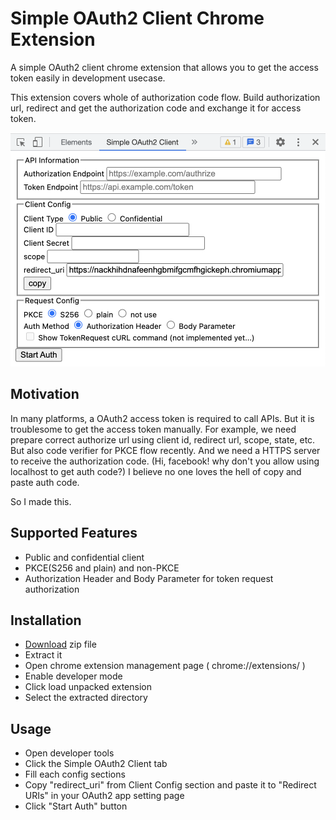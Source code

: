 # Simple OAuth2 Client Chrome Extension

A simple OAuth2 client chrome extension that allows you to get the access token easily in development usecase.

This extension covers whole of authorization code flow.
Build authorization url, redirect and get the authorization code and exchange it for access token.

<img src="./img/screenshot.png" width="600">

## Motivation

In many platforms, a OAuth2 access token is required to call APIs. But it is troublesome to get the access token manually.
For example, we need prepare correct authorize url using client id, redirect url, scope, state, etc. But also code verifier for PKCE flow recently.
And we need a HTTPS server to receive the authorization code. (Hi, facebook! why don't you allow using localhost to get auth code?)
I believe no one loves the hell of copy and paste auth code.

So I made this.

## Supported Features

- Public and confidential client
- PKCE(S256 and plain) and non-PKCE
- Authorization Header and Body Parameter for token request authorization

## Installation

- [Download](https://github.com/satetsu888/simple-oauth2-client-extension/archive/refs/heads/main.zip) zip file
- Extract it
- Open chrome extension management page ( chrome://extensions/ )
- Enable developer mode
- Click load unpacked extension
- Select the extracted directory

## Usage

- Open developer tools
- Click the Simple OAuth2 Client tab
- Fill each config sections
- Copy "redirect_uri" from Client Config section and paste it to "Redirect URIs" in your OAuth2 app setting page
- Click "Start Auth" button
